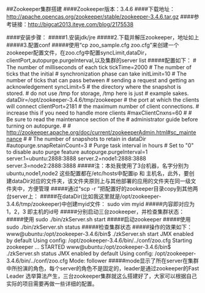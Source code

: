 ##Zookeeper集群搭建
####Zookeeper版本：3.4.6
####下载地址：http://apache.opencas.org/zookeeper/stable/zookeeper-3.4.6.tar.gz 
####参考链接：http://bigcat2013.iteye.com/blog/2175538

####安装步骤：
#####1.安装jdk/jre
#####2.下载并解压zookeeper，地址如上
#####3.配置conf
#####使用“cp zoo_sample.cfg  zoo.cfg”来创建一个zookeeper配置文件，在zoo.cfg中配置syncLimit,dataDir，clientPort,autopurge.purgeInterval,以及集群的server list
#####配置如下：
    # The number of milliseconds of each tick
    tickTime=2000
    # The number of ticks that the initial
    # synchronization phase can take
    initLimit=10
    # The number of ticks that can pass between
    # sending a request and getting an acknowledgement
    syncLimit=5
    # the directory where the snapshot is stored.
    # do not use /tmp for storage, /tmp here is just
    # example sakes.
    dataDir=/opt/zookeeper-3.4.6/tmp/zookeeper
    # the port at which the clients will connect
    clientPort=2181
    # the maximum number of client connections.
    # increase this if you need to handle more clients
    #maxClientCnxns=60
    #
    # Be sure to read the maintenance section of the
    # administrator guide before turning on autopurge.
    #
    # http://zookeeper.apache.org/doc/current/zookeeperAdmin.html#sc_maintenance
    #
    # The number of snapshots to retain in dataDir
    #autopurge.snapRetainCount=3
    # Purge task interval in hours
    # Set to "0" to disable auto purge feature
    autopurge.purgeInterval=1
    server.1=ubuntu:2888:3888
    server.2=node1:2888:3888
    server.3=node2:2888:3888
#####注：本处我使用了3台机器，名字分别为ubuntu,node1,node2 这些配置都在/etc/hosts中配置ip 和 主机名，此外，要创建dataDir对应的文件夹，该文件夹原则上与其他部署的应用的文件夹在同一级文件夹中，方便管理
#####通过“scp -r ”把配置好的zookeeper目录copy到其他两台server上：
#####在dataDir(比如我这里就是/opt/zookeeper-3.4.6/tmp/zookeeper)中创建myid文件：
    sudo vim myid
#####内容即对应为1，2，3 即主机的id号
#####分别启动三台zookeeper，并检查集群状态：
#####使用
    sudo ./bin/zkServer.sh start
#####启动zookeeper
#####使用
    sudo ./bin/zkServer.sh status
#####检查集群状态
#####操作的效果如下：
    www@ubuntu:/opt/zookeeper-3.4.6/bin$ ./zkServer.sh start
    JMX enabled by default
    Using config: /opt/zookeeper-3.4.6/bin/../conf/zoo.cfg
    Starting zookeeper ... STARTED
    www@ubuntu:/opt/zookeeper-3.4.6/bin$ ./zkServer.sh status
    JMX enabled by default
    Using config: /opt/zookeeper-3.4.6/bin/../conf/zoo.cfg
    Mode: follower
#####mode显示了所在server在集群中所扮演的角色，每个server的角色不是固定的，leader是通过zookeeper的Fast Leader 选举算法产生，三台zookeeper集群就这么搭建好了，大家可以根据自己实际的项目需要再做一些详细的配置。
